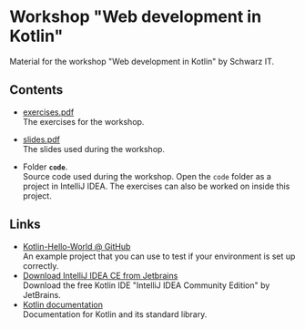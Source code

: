Workshop "Web development in Kotlin"
====================================

Material for the workshop "Web development in Kotlin" by Schwarz IT.

Contents
--------

* [exercises.pdf](exercises.pdf)\
  The exercises for the workshop.

* [slides.pdf](slides.pdf)\
  The slides used during the workshop.

* Folder **`code`**.\
  Source code used during the workshop.
  Open the `code` folder as a project in IntelliJ IDEA.
  The exercises can also be worked on inside this project.

Links
-----

* [Kotlin-Hello-World @ GitHub](https://github.com/SIT-Kotlin-Workshop/Kotlin-Hello-World)\
  An example project that you can use to test if your environment is set up correctly.
* [Download IntelliJ IDEA CE from Jetbrains](https://www.jetbrains.com/idea/download)\
  Download the free Kotlin IDE "IntelliJ IDEA Community Edition" by JetBrains.
* [Kotlin documentation](https://kotlinlang.org/docs/getting-started.html)\
  Documentation for Kotlin and its standard library.
